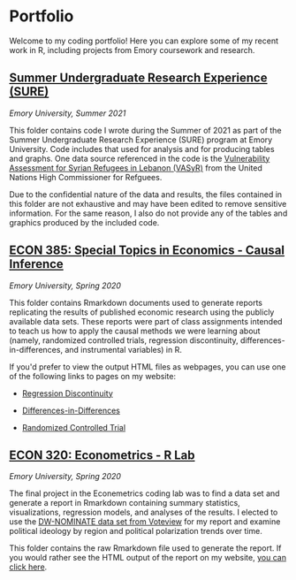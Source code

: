 # Portfolio

Welcome to my coding portfolio! Here you can explore some of my recent work in R, including projects from Emory coursework and research.

## [Summer Undergraduate Research Experience (SURE)](/SURE_Social_Program_Manipulation)
*Emory University, Summer 2021*

This folder contains code I wrote during the Summer of 2021 as part of the Summer Undergraduate Research Experience (SURE) program at Emory University. Code includes that used for analysis and for producing tables and graphs. One data source referenced in the code is the [Vulnerability Assessment for Syrian Refugees in Lebanon (VASyR)](http://ialebanon.unhcr.org/vasyr/) from the United Nations High Commissioner for Refguees.

Due to the confidential nature of the data and results, the files contained in this folder are not exhaustive and may have been edited to remove sensitive information. For the same reason, I also do not provide any of the tables and graphics produced by the included code.

## [ECON 385: Special Topics in Economics - Causal Inference](/ECON385_Causal_Inference)
*Emory University, Spring 2020*

This folder contains Rmarkdown documents used to generate reports replicating the results of published economic research using the publicly available data sets. These reports were part of class assignments intended to teach us how to apply the causal methods we were learning about (namely, randomized controlled trials, regression discontinuity, differences-in-differences, and instrumental variables) in R.

If you'd prefer to view the output HTML files as webpages, you can use one of the following links to pages on my website:

* [Regression Discontinuity](https://www.nicholasskelley.com/rmd/causal-replications/Skelley_ECON385_RDD.html)

* [Differences-in-Differences](https://www.nicholasskelley.com/rmd/causal-replications/Skelley_ECON385_DiffInDiff.html)

* [Randomized Controlled Trial](https://www.nicholasskelley.com/rmd/causal-replications/Skelley_ECON385_RCT.html)

## [ECON 320: Econometrics - R Lab](/ECON320_Econometrics_Lab)
*Emory University, Spring 2020*

The final project in the Econemetrics coding lab was to find a data set and generate a report in Rmarkdown containing summary statistics, visualizations, regression models, and analyses of the results. I elected to use the [DW-NOMINATE data set from Voteview](https://www.voteview.com/data) for my report and examine political ideology by region and political polarization trends over time.

This folder contains the raw Rmarkdown file used to generate the report. If you would rather see the HTML output of the report on my website, [you can click here](https://www.nicholasskelley.com/rmd/Skelley_ECON320_Project.html).
